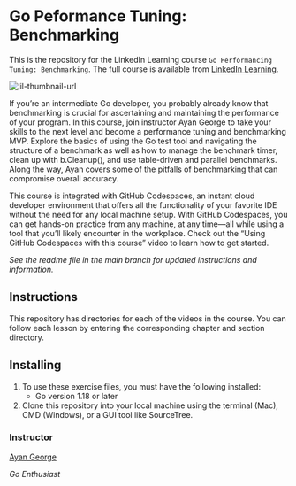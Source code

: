 # Go Peformance Tuning: Benchmarking

This is the repository for the LinkedIn Learning course `Go Performancing Tuning: Benchmarking`. The full course is available from [LinkedIn Learning][lil-course-url].

![lil-thumbnail-url]

If you’re an intermediate Go developer, you probably already know that benchmarking is crucial for ascertaining and maintaining the performance of your program. In this course, join instructor Ayan George to take your skills to the next level and become a performance tuning and benchmarking MVP. Explore the basics of using the Go test tool and navigating the structure of a benchmark as well as how to manage the benchmark timer, clean up with b.Cleanup(), and use table-driven and parallel benchmarks. Along the way, Ayan covers some of the pitfalls of benchmarking that can compromise overall accuracy.

This course is integrated with GitHub Codespaces, an instant cloud developer environment that offers all the functionality of your favorite IDE without the need for any local machine setup. With GitHub Codespaces, you can get hands-on practice from any machine, at any time—all while using a tool that you’ll likely encounter in the workplace. Check out the “Using GitHub Codespaces with this course” video to learn how to get started.

_See the readme file in the main branch for updated instructions and information._
## Instructions

This repository has directories for each of the videos in the course.  You can follow each lesson by entering the corresponding chapter and section directory.

## Installing
1. To use these exercise files, you must have the following installed:
    - Go version 1.18 or later
2. Clone this repository into your local machine using the terminal (Mac), CMD (Windows), or a GUI tool like SourceTree.

### Instructor

[Ayan George](https://www.linkedin.com/learning/instructors/ayan-george)


_Go Enthusiast_



[lil-course-url]: https://www.linkedin.com/learning/go-performance-tuning-and-benchmarking
[lil-thumbnail-url]: https://media.licdn.com/dms/image/D4D0DAQESHLdTAoZ2sg/learning-public-crop_675_1200/0/1702672754400?e=2147483647&v=beta&t=oEaHmhENLj6tLa4nqLrPZERNVi_Bd2B5375trBfSXko

